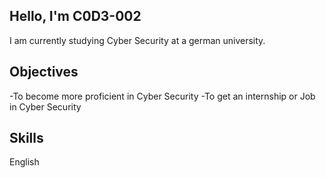 ## Hello, I'm C0D3-002

I am currently studying Cyber Security at a german university.

## Objectives
-To become more proficient in Cyber Security
-To get an internship or Job in Cyber Security

## Skills
English












